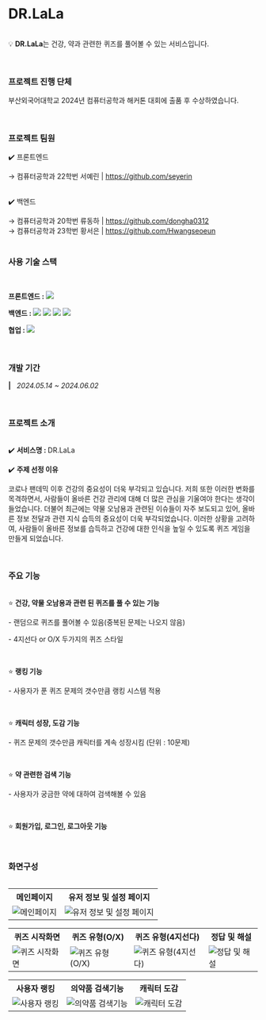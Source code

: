 <div>
    <h1>DR.LaLa</h1>
    <h6></h6>
    <div>
        <p>💡 <b>DR.LaLa</b>는 건강, 약과 관련한 퀴즈를 풀어볼 수 있는 서비스입니다.</p>
    </div>
    <br>
     <div>
        <h3>프로젝트 진행 단체</h3>
        <p>부산외국어대학교 2024년 컴퓨터공학과 해커톤 대회에 출품 후 수상하였습니다.</p>
    </div>
    <br>
    <div>
        <h3>프로젝트 팀원</h3>
        <p>✔️ 프론트엔드</p>
        → 컴퓨터공학과 22학번 서예린 | <a href="https://github.com/seyerin">https://github.com/seyerin</a>
        <br>
        <br>
        <p>✔️ 백엔드</p>
        → 컴퓨터공학과 20학번 류동하 | <a href="https://github.com/dongha0312">https://github.com/dongha0312</a><br>
        → 컴퓨터공학과 23학번 황서은 | <a href="https://github.com/Hwangseoeun">https://github.com/Hwangseoeun</a>
    </div>
    <br>
    <div>
        <h3>사용 기술 스택</h3><br>
        <p>
            <b>프론트엔드 : </b>
            <img src="https://img.shields.io/badge/React-FFDE44?style=for-the-badge&logo=React&logoColor=white" />
            <img src="https://img.shields.io/badge/styled--components-FF4C4C?style=for-the-badge&logo=styled-components&logoColor=white" alt=""/>
        </p>
        <p>
            <b>백엔드 : </b>
            <img src="https://img.shields.io/badge/Java-ED8B00?style=for-the-badge&logo=java&logoColor=white">
            <img src="https://img.shields.io/badge/SpringBoot-6DB33F?style=for-the-badge&logo=SpringBoot&logoColor=white">
            <img src="https://img.shields.io/badge/MySQL-4479A1?style=for-the-badge&logo=MySQL&logoColor=white">
            <img src="https://img.shields.io/badge/JPA(Hibernate)-59666C?style=for-the-badge&logo=hibernate&logoColor=white">
        </p>
        <p>
            <b>협업 : </b>
            <img src="https://img.shields.io/badge/notion-000000?style=for-the-badge&logo=notion&logoColor=white">
        </p>
    </div>
     <br>
    <div>
        <h3>개발 기간</h3>
        <p><b>|</b>&nbsp;&nbsp;&nbsp;<i>2024.05.14 ~ 2024.06.02</i></p>
    </div>
    <br>
    <div>
        <h3>프로젝트 소개</h3>
        <h6></h6>
        <div>
            <p>✔️ <b>서비스명 : </b>DR.LaLa</p>
        </div>
        <div>
            <p>✔️ <b>주제 선정 이유</b></p>
            <p>코로나 팬데믹 이후 건강의 중요성이 더욱 부각되고 있습니다. 저희 또한 이러한 변화를 목격하면서, 사람들이 올바른 건강 관리에 대해 더 많은 관심을 기울여야 한다는 생각이 들었습니다. 더불어 최근에는 약물 오남용과 관련된 이슈들이 자주 보도되고 있어, 올바른 정보 전달과 관련 지식 습득의 중요성이 더욱 부각되었습니다. 이러한 상황을 고려하여, 사람들이 올바른 정보를 습득하고 건강에 대한 인식을 높일 수 있도록 퀴즈 게임을 만들게 되었습니다.</p>
            <br>
            <h3>주요 기능</h3>
        <h6></h6>
        <div>
            <p>⭐️ <b>건강, 약물 오남용과 관련 된 퀴즈를 풀 수 있는 기능</b></p>
            <p>- 랜덤으로 퀴즈를 풀어볼 수 있음(중복된 문제는 나오지 않음)</p>
            <p>- 4지선다 or O/X 두가지의 퀴즈 스타일</p>
        </div>
        <br>
        <div>
            <p>⭐️ <b>랭킹 기능</b></p>
            <p>- 사용자가 푼 퀴즈 문제의 갯수만큼 랭킹 시스템 적용</p>
        </div>
        <br>
        <div>
            <p>⭐️ <b>캐릭터 성장, 도감 기능</b></p>
            <p>- 퀴즈 문제의 갯수만큼 캐릭터를 계속 성장시킴 (단위 : 10문제)</p>
        </div>
        <br>
        <div>
            <p>⭐️ <b>약 관련한 검색 기능</b></p>
            <p>- 사용자가 궁금한 약에 대하여 검색해볼 수 있음</p>
        </div>
        <br>
        <div>
            <p>⭐️ <b>회원가입, 로그인, 로그아웃 기능</b></p>
        </div>        
    </div>
    <br>
    <div>
        <h3>화면구성</h3>
        <h6></h6>
        <table>
            <tr>
                <th>메인페이지</th>
                <th>유저 정보 및 설정 페이지</th>
            </tr>
            <tr>
                <td><img alt="메인페이지" src="https://github.com/DR-LaLa/.github/assets/129192366/eaf41a5b-7257-4038-b379-c7c9a5a5760a"></td>
                <td><img alt="유저 정보 및 설정 페이지" src="https://github.com/DR-LaLa/.github/assets/129192366/42206ee7-8c6a-4a36-b5c5-a29e507db8db"></td>
            </tr>
        </table>
        <table>
            <tr>
                <th>퀴즈 시작화면</th>
                <th>퀴즈 유형(O/X)</th>
                <th>퀴즈 유형(4지선다)</th>
                <th>정답 및 해설</th>
            </tr>
            <tr>
                <td><img alt="퀴즈 시작화면" src="https://github.com/DR-LaLa/.github/assets/129192366/d9c23880-1756-4710-a3d8-a464013e4677"></td>
                <td><img alt="퀴즈 유형(O/X)" src="https://github.com/DR-LaLa/.github/assets/129192366/07360785-de24-4b94-9b92-a340486bb84d"></td>
                <td><img alt="퀴즈 유형(4지선다)" src="https://github.com/DR-LaLa/.github/assets/129192366/3bbe8374-2ae5-4953-b330-dd924f09f368"></td>
                <td><img alt="정답 및 해설" src="https://github.com/DR-LaLa/.github/assets/129192366/20a10359-a68d-4ae7-81bc-cd2e24dfb944"></td>
            </tr>
        </table>
        <table>
            <tr>
                <th>사용자 랭킹</th>
                <th>의약품 검색기능</th>
                <th>캐릭터 도감</th>
            </tr>
            <tr>
                <td><img alt="사용자 랭킹" src="https://github.com/DR-LaLa/.github/assets/129192366/9f77a75d-9d72-4b07-9641-fd4ab6bde50c"></td>
                <td><img alt="의약품 검색기능" src="https://github.com/DR-LaLa/.github/assets/129192366/11a2ccb0-9721-4052-b5fd-07be635a9383"></td>
                <td><img alt="캐릭터 도감" src="https://github.com/DR-LaLa/.github/assets/129192366/c4d49554-e622-489a-8336-bf942002614e"></td>
            </tr>
        </table>
    </div>
</div>
